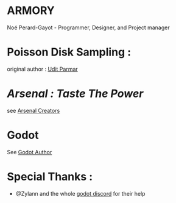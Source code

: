 # ARMORY

Noé Perard-Gayot - Programmer, Designer, and Project manager

# Poisson Disk Sampling :

original author : [Udit Parmar](https://github.com/udit/poisson-disc-sampling)

#  _Arsenal : Taste The Power_

see [Arsenal Creators](http://www.tacticalsoft.com/homepage/index.html)

# Godot 

See [Godot Author](https://github.com/godotengine/godot/blob/01453ab7f3e6940ecd611d63d675a484b2f55cb4/AUTHORS.md)


# Special Thanks :

- @Zylann and the whole [godot discord](https://discord.com/invite/4JBkykG) for their help 
